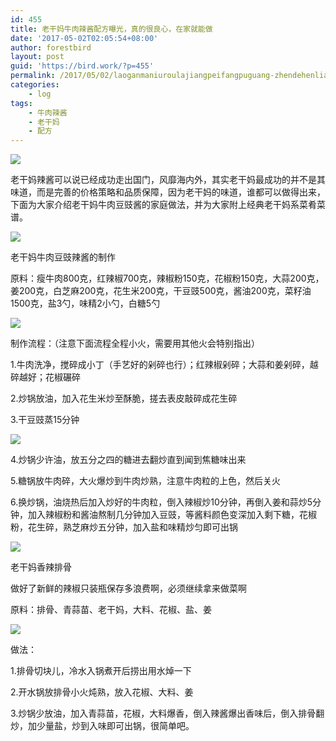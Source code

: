```yaml
---
id: 455
title: 老干妈牛肉辣酱配方曝光，真的很良心，在家就能做
date: '2017-05-02T02:05:54+08:00'
author: forestbird
layout: post
guid: 'https://bird.work/?p=455'
permalink: /2017/05/02/laoganmaniuroulajiangpeifangpuguang-zhendehenliangxin-zaijiajiunengzuo-2/
categories:
    - log
tags:
    - 牛肉辣酱
    - 老干妈
    - 配方
---
```


![](http://www.zhaoweifeng.cn/blog/plugin/windsphoto/photofile/20175/201751101235120.jpg)

老干妈辣酱可以说已经成功走出国门，风靡海内外，其实老干妈最成功的并不是其味道，而是完善的价格策略和品质保障，因为老干妈的味道，谁都可以做得出来，下面为大家介绍老干妈牛肉豆豉酱的家庭做法，并为大家附上经典老干妈系菜肴菜谱。

![](http://www.zhaoweifeng.cn/blog/plugin/windsphoto/photofile/20175/201751101321157.jpg)

老干妈牛肉豆豉辣酱的制作

原料：瘦牛肉800克，红辣椒700克，辣椒粉150克，花椒粉150克，大蒜200克，姜200克，白芝麻200克，花生米200克，干豆豉500克，酱油200克，菜籽油1500克，盐3勺，味精2小勺，白糖5勺

![](http://www.zhaoweifeng.cn/blog/plugin/windsphoto/photofile/20175/20175110146166.jpg)

制作流程：（注意下面流程全程小火，需要用其他火会特别指出）

1.牛肉洗净，搅碎成小丁（手艺好的剁碎也行）；红辣椒剁碎；大蒜和姜剁碎，越碎越好；花椒碾碎

2.炒锅放油，加入花生米炒至酥脆，搓去表皮敲碎成花生碎

3.干豆豉蒸15分钟

![](http://www.zhaoweifeng.cn/blog/plugin/windsphoto/photofile/20175/201751101459103.jpg)

4.炒锅少许油，放五分之四的糖进去翻炒直到闻到焦糖味出来

5.糖锅放牛肉碎，大火爆炒到牛肉炒熟，注意牛肉粒的上色，然后关火

6.换炒锅，油烧热后加入炒好的牛肉粒，倒入辣椒炒10分钟，再倒入姜和蒜炒5分钟，加入辣椒粉和酱油熬制几分钟加入豆豉，等酱料颜色变深加入剩下糖，花椒粉，花生碎，熟芝麻炒五分钟，加入盐和味精炒匀即可出锅

![](http://www.zhaoweifeng.cn/blog/plugin/windsphoto/photofile/20175/201751101519152.jpg)

老干妈香辣排骨

做好了新鲜的辣椒只装瓶保存多浪费啊，必须继续拿来做菜啊

原料：排骨、青蒜苗、老干妈，大料、花椒、盐、姜

![](http://www.zhaoweifeng.cn/blog/plugin/windsphoto/photofile/20175/201751101618168.jpg)

做法：

1.排骨切块儿，冷水入锅煮开后捞出用水焯一下

2.开水锅放排骨小火炖熟，放入花椒、大料、姜

3.炒锅少放油，加入青蒜苗，花椒，大料爆香，倒入辣酱爆出香味后，倒入排骨翻炒，加少量盐，炒到入味即可出锅，很简单吧。